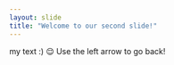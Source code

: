 ```yaml
---
layout: slide
title: "Welcome to our second slide!"
---
```

my text :) 😌
Use the left arrow to go back!

